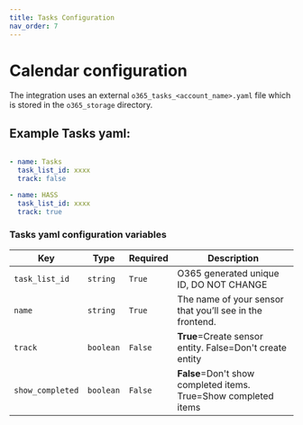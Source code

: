 ```yaml
---
title: Tasks Configuration
nav_order: 7
---
```


# Calendar configuration
The integration uses an external `o365_tasks_<account_name>.yaml` file which is stored in the `o365_storage` directory.
## Example Tasks yaml:
```yaml

- name: Tasks
  task_list_id: xxxx
  track: false

- name: HASS
  task_list_id: xxxx
  track: true
```

### Tasks yaml configuration variables

Key | Type | Required | Description
-- | -- | -- | --
`task_list_id` | `string` | `True` | O365 generated unique ID, DO NOT CHANGE
`name` | `string` | `True` | The name of your sensor that you’ll see in the frontend.
`track` | `boolean` | `False` | **True**=Create sensor entity. False=Don't create entity
`show_completed` | `boolean` | `False` | **False**=Don't show completed items. True=Show completed items
